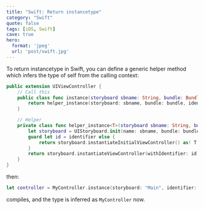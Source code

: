 ```yaml
---
title: "Swift: Return instancetype"
category: "Swift"
quote: false
tags: [iOS, Swift]
cave: true
hero:
  format: 'jpeg'
  url: 'post/swift.jpg'
---
```

To return instancetype in Swift, you can define a generic helper method which infers the type of self from the calling context:

```swift
public extension UIViewController {
    // Call this
    public class func instance(storyboard sbname: String, bundle: Bundle? = nil, identifier: String?) -> Self {
        return helper_instance(storyboard: sbname, bundle: bundle, identifier: identifier)
    }

    // Helper
    private class func helper_instance<T>(storyboard sbname: String, bundle: Bundle?, identifier: String?) -> T {
        let storyboard = UIStoryboard.init(name: sbname, bundle: bundle)
        guard let id = identifier else {
            return storyboard.instantiateInitialViewController() as! T
        }
        return storyboard.instantiateViewController(withIdentifier: id) as! T
    }
}
```

then:

```swift
let controller = MyController.instance(storyboard: "Main", identifier: "MyController")
```

compiles, and the type is inferred as `MyController` now.
